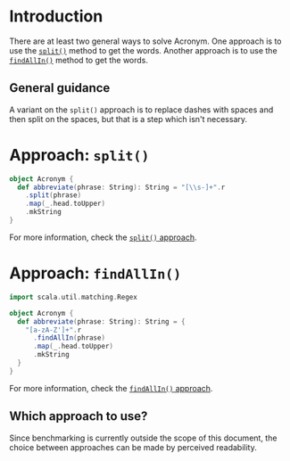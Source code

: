 # Introduction

There are at least two general ways to solve Acronym.
One approach is to use the [`split()`][split] method to get the words.
Another approach is to use the [`findAllIn()`][findallin] method to get the words.

## General guidance

A variant on the `split()` approach is to replace dashes with spaces and then split on the spaces, but that is a step
which isn't necessary.

# Approach: `split()`

```scala
object Acronym {
  def abbreviate(phrase: String): String = "[\\s-]+".r
    .split(phrase)
    .map(_.head.toUpper)
    .mkString
}
```

For more information, check the [`split()` approach][approach-split].

# Approach: `findAllIn()`

```scala
import scala.util.matching.Regex

object Acronym {
  def abbreviate(phrase: String): String = {
    "[a-zA-Z']+".r
      .findAllIn(phrase)
      .map(_.head.toUpper)
      .mkString
  }
}
```

For more information, check the [`findAllIn()` approach][approach-findallin].

## Which approach to use?

Since benchmarking is currently outside the scope of this document, the choice between approaches can be made by perceived readability.

[split]: https://www.scala-lang.org/api/2.12.7/scala/util/matching/Regex.html#split(toSplit:CharSequence):Array[String]
[findallin]: https://www.scala-lang.org/api/2.12.7/scala/util/matching/Regex.html#findAllIn(source:CharSequence):scala.util.matching.Regex.MatchIterator
[approach-split]: https://exercism.org/tracks/scala/exercises/acronym/approaches/split
[approach-findallin]: https://exercism.org/tracks/scala/exercises/acronym/approaches/findallin
